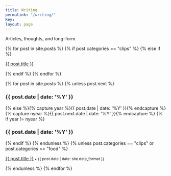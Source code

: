 ```yaml
---
title: Writing
permalink: "/writing/"
Key: 
layout: page
---
```


Articles, thoughts, and long-form.

{% for post in site.posts %}
 {% if post.categories == "clips" %}
 {% else if %}
<article>
<p><a href="{{ post.url }}">{{ post.title }}</a></p>
</article>
 {% endif %}  
 {% endfor %}

{% for post in site.posts %}
 {% unless post.next %}<h3>{{ post.date | date: '%Y' }}</h3>
{% else %}{% capture year %}{{ post.date | date: '%Y' }}{% endcapture %}{% capture nyear %}{{ post.next.date | date: '%Y' }}{% endcapture %}
{% if year != nyear %}<h3>{{ post.date | date: '%Y' }}</h3>{% endif %}
{% endunless %}
{% unless post.categories == "clips" or post.categories == "food"  %} <p><a href="{{
    post.url | prepend: site.baseurl }}">{{ post.title }}</a><small> • {{ post.date | date:
    site.date_format }}</small></p> {% endunless %} {% endfor %}


